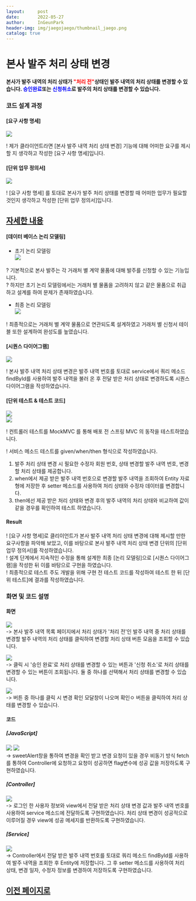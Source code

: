 ```yaml
---
layout:     post
date:       2022-05-27
author:     InGeunPark
header-img: img/jaegojaego/thumbnail_jaego.png
catalog: true
---
```


# 본사 발주 처리 상태 변경

<p style="font-weight:bold">본사가 발주 내역의 처리 상태가 <font style="color:red;">"처리 전"</font>상태인 발주 내역의 처리 상태를 변경할 수 있습니다. 
  <font style="color:blue;">승인완료</font>또는 <font style="color:blue;">신청취소</font>로 발주의 처리 상태를 변경할 수 있습니다.</p>

### 코드 설계 과정

#### [요구 사항 명세]
<img src="../../../../img/jaegojaego/companyOrderModifyStatus/company-order-modify-status_1.png"> <br>

! 제가 클라이언트라면 [본사 발주 내역 처리 상태 변경] 기능에 대해 어떠한 요구를 제시할 지 생각하고 작성한 [요구 사항 명세]입니다.

#### [단위 업무 정의서] 

<img src="../../../../img/jaegojaego/companyOrderModifyStatus/company-order-modify-status_2.png"> <br>

! [요구 사항 명세] 를 토대로 본사가 발주 처리 상태를 변경할 때 어떠한 업무가 필요할 것인지 생각하고 작성한 [단위 업무 정의서]입니다.

## [자세한 내용](https://www.notion.so/912b85f8f7f645b6859401cccae0124b)

#### [데이터 베이스 논리 모델링]
- 초기 논리 모델링 <br>
<img src="../../../../img/jaegojaego/companyOrderList/company-order-list_3.png"> <br>

? 기본적으로 본사 발주는 각 거래처 별 계약 물품에 대해 발주를 신청할 수 있는 기능입니다. <br>
? 하지만 초기 논리 모델링에서는 거래처 별 물품을 고려하지 않고 같은 물품으로 취급하고 설계를 하여 문제가 존재하였습니다.

- 최종 논리 모델링 <br>
<img src="../../../../img/jaegojaego/companyOrderList/company-order-list_4.png"> <br>

! 최종적으로는 거래처 별 계약 물품으로 연관되도록 설계하였고 거래처 별 신청서 테이블 또한 설계하여 완성도를 높였습니다.

#### [시퀀스 다이어그램]

<img src="../../../../img/jaegojaego/companyOrderModifyStatus/company-order-modify-status_3.png"> <br>

! 본사 발주 내역 처리 상태 변경은 발주 내역 번호를 토대로 service에서 쿼리 메소드 findById를 사용하여 발주 내역을 불러 온 후 전달 받은 처리 상태로 변경하도록 시퀀스 다이어그램을 작성하였습니다. 

#### [단위 테스트 & 테스트 코드]

<img src="../../../../img/jaegojaego/companyOrderModifyStatus/company-order-modify-status_4.png"> <br>
<img src="../../../../img/jaegojaego/companyOrderModifyStatus/company-order-modify-status_5.png"> <br>

! 컨트롤러 테스트를 MockMVC 를 통해 배포 전 스프링 MVC 의 동작을 테스트하였습니다.

! 서비스 메소드 테스트를 given/when/then 형식으로 작성하였습니다. <br>
 1. 발주 처리 상태 변경 시 필요한 수정자 회원 번호, 상태 변경할 발주 내역 번호, 변경할 처리 상태를 제공합니다.
 2. when에서 제공 받은 발주 내역 번호으로 변경할 발주 내역을 조회하여 Entity 자료형에 저장한 후 setter 메소드를 사용하여 처리 상태와 수정자 데이터를 변경합니다.
 3. then에선 제공 받은 처리 상태와 변경 후의 발주 내역의 처리 상태와 비교하여 값이 같을 경우를 확인하여 테스트 하였습니다.

#### Result
! [요구 사항 명세]로 클리이언트가 본사 발주 내역 처리 상태 변경에 대해 제시할 만한 요구사항을 파악해 보았고, 이를 바탕으로 본사 발주 내역 처리 상태 변경 단위의  [단위 업무 정의서]를 작성하였습니다.  <br>
! 설계 단계에서 지속적인 수정을 통해 설계한 최종 [논리 모델링]으로  [시퀀스 다이어그램]을 작성한 뒤 이를 바탕으로 구현을 하였습니다. <br>
! 최종적으로 테스트 주도 개발을 위해 구현 전 테스트 코드를 작성하여 테스트 한 뒤 [단위 테스트]에 결과를 작성하였습니다. 

### 화면 및 코드 설명

#### 화면
<img src="../../../../img/jaegojaego/companyOrderModifyStatus/company-order-modify-status_6.png"> <br>
-> 본사 발주 내역 목록 페이지에서 처리 상태가 '처리 전'인 발주 내역 중 처리 상태를 변경할 발주 내역의 처리 상태를 클릭하여 변경할 처리 상태 버튼 모음을 조회할 수 있습니다.

<img src="../../../../img/jaegojaego/companyOrderModifyStatus/company-order-modify-status_7.png"> <br>
-> 클릭 시 '승인 완료'로 처리 상태를 변경할 수 있는 버튼과 '신청 취소'로 처리 상태를 변경할 수 있는 버튼이 조회됩니다. 둘 중 하나를 선택해서 처리 상태를 변경할 수 있습니다. 

<img src="../../../../img/jaegojaego/companyOrderModifyStatus/company-order-modify-status_8.png"> <br>
-> 버튼 중 하나를 클릭 시 변경 확인 모달창이 나오며 확인ㅇ 버튼을 클릭하여 처리 상태를 변경할 수 있습니다. <br>

#### 코드

##### [JavaScript]
<img src="../../../../img/jaegojaego/companyOrderModifyStatus/company-order-modify-status_9.png">
<img src="../../../../img/jaegojaego/companyOrderModifyStatus/company-order-modify-status_10.png"> <br>
-> sweetAlert창을 통하여 변경을 확인 받고 변경 요청이 있을 경우 비동기 방식 fetch를 통하여 Controller에 요청하고 요청이 성공하면 flag변수에 성공 값을 저장하도록 구현하였습니다. <br>

##### [Controller]
<img src="../../../../img/jaegojaego/companyOrderModifyStatus/company-order-modify-status_11.png"> <br>
-> 로그인 한 사용자 정보와 view에서 전달 받은 처리 상태 변경 값과 발주 내역 번호를 사용하여 service 메소드에 전달하도록 구현하였습니다. 처리 상태 변경이 성공적으로 이루어질 경우
view에 성공 메세지를 반환하도록 구현하였습니다.

##### [Service]
<img src="../../../../img/jaegojaego/companyOrderModifyStatus/company-order-modify-status_12.png"> <br>
-> Controller에서 전달 받은 발주 내역 번호를 토대로 쿼리 메소드 findById를 사용하여 발주 내역을 조회한 후 Entity에 저장합니다. 그 후 setter 메소드를 사용하여
처리 상태, 변경 일자, 수정자 정보를 변경하여 저장하도록 구현하였습니다.

## [이전 페이지로](https://ingeunpark.github.io/2022/05/27/jaegojaego/#list)



